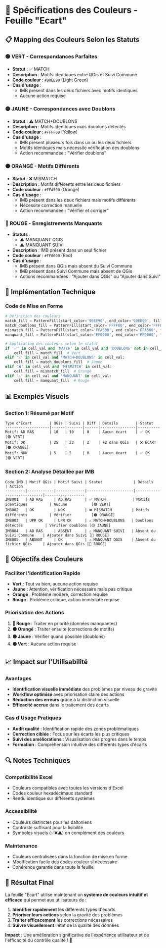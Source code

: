 # 🎨 Spécifications des Couleurs - Feuille "Ecart"

## 📋 Mapping des Couleurs Selon les Statuts

### 🟢 **VERT** - Correspondances Parfaites
- **Statut** : ✅ MATCH
- **Description** : Motifs identiques entre QGis et Suivi Commune
- **Code couleur** : `#90EE90` (Light Green)
- **Cas d'usage** : 
  - IMB présent dans les deux fichiers avec motifs identiques
  - Aucune action requise

### 🟡 **JAUNE** - Correspondances avec Doublons
- **Statut** : ⚠️ MATCH+DOUBLONS
- **Description** : Motifs identiques mais doublons détectés
- **Code couleur** : `#FFFF00` (Yellow)
- **Cas d'usage** :
  - IMB présent plusieurs fois dans un ou les deux fichiers
  - Motifs identiques mais nécessite vérification des doublons
  - Action recommandée : "Vérifier doublons"

### 🟠 **ORANGÉ** - Motifs Différents
- **Statut** : ❌ MISMATCH
- **Description** : Motifs différents entre les deux fichiers
- **Code couleur** : `#FFA500` (Orange)
- **Cas d'usage** :
  - IMB présent dans les deux fichiers mais motifs différents
  - Nécessite correction manuelle
  - Action recommandée : "Vérifier et corriger"

### 🔴 **ROUGE** - Enregistrements Manquants
- **Statuts** : 
  - ⚠️ MANQUANT QGIS
  - ⚠️ MANQUANT SUIVI
- **Description** : IMB présent dans un seul fichier
- **Code couleur** : `#FF0000` (Red)
- **Cas d'usage** :
  - IMB présent dans QGis mais absent du Suivi Commune
  - IMB présent dans Suivi Commune mais absent de QGis
  - Actions recommandées : "Ajouter dans QGis" ou "Ajouter dans Suivi"

## 🔧 Implémentation Technique

### **Code de Mise en Forme**
```python
# Définition des couleurs
match_fill = PatternFill(start_color='90EE90', end_color='90EE90', fill_type='solid')  # Vert
match_doublons_fill = PatternFill(start_color='FFFF00', end_color='FFFF00', fill_type='solid')  # Jaune
mismatch_fill = PatternFill(start_color='FFA500', end_color='FFA500', fill_type='solid')  # Orangé
manquant_fill = PatternFill(start_color='FF0000', end_color='FF0000', fill_type='solid')  # Rouge

# Application des couleurs selon le statut
if '✅' in cell_val and 'MATCH' in cell_val and 'DOUBLONS' not in cell_val:
    cell.fill = match_fill  # Vert
elif '⚠️' in cell_val and 'MATCH+DOUBLONS' in cell_val:
    cell.fill = match_doublons_fill  # Jaune
elif '❌' in cell_val and 'MISMATCH' in cell_val:
    cell.fill = mismatch_fill  # Orangé
elif '⚠️' in cell_val and 'MANQUANT' in cell_val:
    cell.fill = manquant_fill  # Rouge
```

## 📊 Exemples Visuels

### **Section 1: Résumé par Motif**
```
Type d'Écart        | QGis | Suivi | Diff | Détails        | Statut
--------------------|------|-------|------|----------------|----------
Motif: AD RAS       | 10   | 10    | 0    | Aucun écart    | ✅ OK        [🟢 VERT]
Motif: OK           | 25   | 23    | 2    | +2 dans QGis   | ❌ ÉCART     [🟠 ORANGÉ]
Motif: NOK          | 5    | 5     | 0    | Aucun écart    | ✅ OK        [🟢 VERT]
```

### **Section 2: Analyse Détaillée par IMB**
```
Code IMB | Motif QGis | Motif Suivi | Statut              | Détails                    | Action
---------|------------|-------------|---------------------|----------------------------|------------------
IMB001   | AD RAS     | AD RAS      | ✅ MATCH            | Motifs identiques          | Aucune           [🟢 VERT]
IMB002   | OK         | NOK         | ❌ MISMATCH         | Motifs différents          | Vérifier         [🟠 ORANGÉ]
IMB003   | UPR OK     | UPR OK      | ⚠️ MATCH+DOUBLONS   | Doublons détectés          | Vérifier doublons [🟡 JAUNE]
IMB004   | AD RAS     | ABSENT      | ⚠️ MANQUANT SUIVI   | Absent du Suivi Commune    | Ajouter dans Suivi [🔴 ROUGE]
IMB005   | ABSENT     | OK          | ⚠️ MANQUANT QGIS    | Absent du fichier QGis     | Ajouter dans QGis [🔴 ROUGE]
```

## 🎯 Objectifs des Couleurs

### **Faciliter l'Identification Rapide**
- **Vert** : Tout va bien, aucune action requise
- **Jaune** : Attention, vérification nécessaire mais pas critique
- **Orangé** : Problème modéré, correction requise
- **Rouge** : Problème critique, action immédiate requise

### **Priorisation des Actions**
1. **🔴 Rouge** : Traiter en priorité (données manquantes)
2. **🟠 Orangé** : Traiter ensuite (corrections de motifs)
3. **🟡 Jaune** : Vérifier quand possible (doublons)
4. **🟢 Vert** : Aucune action requise

## 📈 Impact sur l'Utilisabilité

### **Avantages**
- **Identification visuelle immédiate** des problèmes par niveau de gravité
- **Workflow optimisé** avec priorisation claire des actions
- **Réduction des erreurs** grâce à la distinction visuelle
- **Efficacité accrue** dans le traitement des écarts

### **Cas d'Usage Pratiques**
- **Audit qualité** : Identification rapide des zones problématiques
- **Correction ciblée** : Focus sur les écarts les plus critiques
- **Suivi des améliorations** : Visualisation des progrès dans le temps
- **Formation** : Compréhension intuitive des différents types d'écarts

## 🔍 Notes Techniques

### **Compatibilité Excel**
- Couleurs compatibles avec toutes les versions d'Excel
- Codes couleur hexadécimaux standard
- Rendu identique sur différents systèmes

### **Accessibilité**
- Couleurs distinctes pour les daltoniens
- Contraste suffisant pour la lisibilité
- Symboles visuels (✅❌⚠️) en complément des couleurs

### **Maintenance**
- Couleurs centralisées dans la fonction de mise en forme
- Modification facile des codes couleur si nécessaire
- Cohérence garantie dans toute la feuille

## 🎉 Résultat Final

La feuille "Ecart" utilise maintenant un **système de couleurs intuitif et efficace** qui permet aux utilisateurs de :

1. **Identifier rapidement** les différents types d'écarts
2. **Prioriser leurs actions** selon la gravité des problèmes
3. **Traiter efficacement** les corrections nécessaires
4. **Suivre visuellement** l'état de la qualité des données

**Impact** : Une amélioration significative de l'expérience utilisateur et de l'efficacité du contrôle qualité ! 🚀
